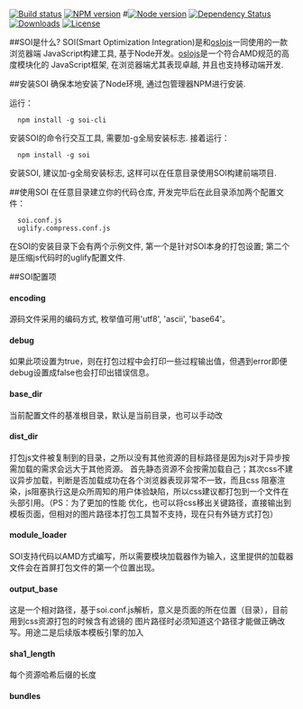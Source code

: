 [![Build status][travis-image]][travis-url]
[![NPM version][npm-image]][npm-url]
#[![Node version][node-image]][node-url]
[![Dependency Status][david-image]][david-url]
[![Downloads][downloads-image]][downloads-url]
[![License][license-image]][license-url]


##SOI是什么?
SOI(Smart Optimization Integration)是和[oslojs](https://github.com/Saber-Team/oslojs)一同使用的一款浏览器端
JavaScript构建工具, 基于Node开发。[oslojs](https://github.com/Saber-Team/oslojs)是一个符合AMD规范的高度模块化的
JavaScript框架, 在浏览器端尤其表现卓越, 并且也支持移动端开发.

##安装SOI
确保本地安装了Node环境, 通过包管理器NPM进行安装.

运行：
```
  npm install -g soi-cli
```
安装SOI的命令行交互工具, 需要加-g全局安装标志.
接着运行：
```
  npm install -g soi
```
安装SOI, 建议加-g全局安装标志, 这样可以在任意目录使用SOI构建前端项目.

##使用SOI
在任意目录建立你的代码仓库, 开发完毕后在此目录添加两个配置文件：
```
  soi.conf.js
  uglify.compress.conf.js
```
在SOI的安装目录下会有两个示例文件, 第一个是针对SOI本身的打包设置; 第二个是压缩js代码时的uglify配置文件.

##SOI配置项
#### encoding
源码文件采用的编码方式, 枚举值可用'utf8', 'ascii', 'base64'。

#### debug
如果此项设置为true，则在打包过程中会打印一些过程输出值，但遇到error即便debug设置成false也会打印出错误信息。

#### base_dir
当前配置文件的基准根目录，默认是当前目录，也可以手动改

#### dist_dir
打包js文件被复制到的目录，之所以没有其他资源的目标路径是因为js对于异步按需加载的需求会远大于其他资源。
首先静态资源不会按需加载自己；其次css不建议异步加载，判断是否加载成功在各个浏览器表现非常不一致，而且css
阻塞渲染，js阻塞执行这是众所周知的用户体验缺陷，所以css建议都打包到一个文件在头部引用。（PS：为了更加的性能
优化，也可以将css移出关键路径，直接输出到模板页面，但相对的图片路径本打包工具暂不支持，现在只有外链方式打包）

#### module_loader
SOI支持代码以AMD方式编写，所以需要模块加载器作为输入，这里提供的加载器文件会在首屏打包文件的第一个位置出现。

#### output_base
这是一个相对路径，基于soi.conf.js解析，意义是页面的所在位置（目录），目前用到css资源打包的时候含有滤镜的
图片路径时必须知道这个路径才能做正确改写。用途二是后续版本模板引擎的加入

#### sha1_length
每个资源哈希后缀的长度

#### bundles


[travis-image]: https://img.shields.io/travis/Saber-Team/soi.svg?style=flat-square
[travis-url]: https://travis-ci.org/Saber-Team/soi
[npm-image]: https://img.shields.io/npm/v/soi.svg?style=flat-square
[npm-url]: https://npmjs.org/package/soi
[node-image]: https://img.shields.io/node/v/soi.svg?style=flat-square
[node-url]: https://npmjs.org/package/soi
[david-image]: http://img.shields.io/david/Saber-Team/soi.svg?style=flat-square
[david-url]: https://david-dm.org/Saber-Team/soi
[downloads-image]: http://img.shields.io/npm/dm/soi.svg?style=flat-square
[downloads-url]: https://npmjs.org/package/soi
[license-image]: http://img.shields.io/npm/l/soi.svg?style=flat-square
[license-url]: LICENSE.md